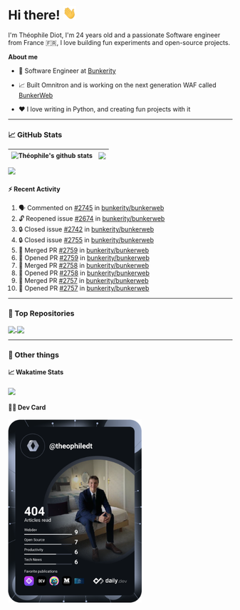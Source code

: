 # Hi there! <img src="./wave.gif" width="30px" height="30px" />

I'm Théophile Diot, I'm 24 years old and a passionate Software engineer from France 🇫🇷, I love building fun experiments and open-source projects.

**About me**

- 💼 Software Engineer at [Bunkerity](https://www.bunkerity.com/)

- 📈 Built Omnitron and is working on the next generation WAF called [BunkerWeb](https://www.bunkerweb.io)

- ❤️ I love writing in Python, and creating fun projects with it

---

### 📈 GitHub Stats

| <img align="center" src="https://github-readme-stats.vercel.app/api?username=TheophileDiot&show_icons=true&include_all_commits=true&theme=algolia&hide_border=true&rank_icon=github" alt="Théophile's github stats" /> | <img align="center" src="https://github-readme-stats.vercel.app/api/top-langs/?username=TheophileDiot&layout=compact&theme=algolia&hide_border=true" /> |
| ---------------------------------------------------------------------------------------------------------------------------------------------------------------------------------------------------------------------- | ------------------------------------------------------------------------------------------------------------------------------------------------------- |

![](https://github-readme-activity-graph.vercel.app/graph?username=TheophileDiot&theme=tokyo-night)

#### :zap: Recent Activity

<!--START_SECTION:activity-->
1. 🗣 Commented on [#2745](https://github.com/bunkerity/bunkerweb/issues/2745#issuecomment-3372342109) in [bunkerity/bunkerweb](https://github.com/bunkerity/bunkerweb)
2. 🔓 Reopened issue [#2674](https://github.com/bunkerity/bunkerweb/issues/2674) in [bunkerity/bunkerweb](https://github.com/bunkerity/bunkerweb)
3. 🔒 Closed issue [#2742](https://github.com/bunkerity/bunkerweb/issues/2742) in [bunkerity/bunkerweb](https://github.com/bunkerity/bunkerweb)
4. 🔒 Closed issue [#2755](https://github.com/bunkerity/bunkerweb/issues/2755) in [bunkerity/bunkerweb](https://github.com/bunkerity/bunkerweb)
5. 🎉 Merged PR [#2759](https://github.com/bunkerity/bunkerweb/pull/2759) in [bunkerity/bunkerweb](https://github.com/bunkerity/bunkerweb)
6. 💪 Opened PR [#2759](https://github.com/bunkerity/bunkerweb/pull/2759) in [bunkerity/bunkerweb](https://github.com/bunkerity/bunkerweb)
7. 🎉 Merged PR [#2758](https://github.com/bunkerity/bunkerweb/pull/2758) in [bunkerity/bunkerweb](https://github.com/bunkerity/bunkerweb)
8. 💪 Opened PR [#2758](https://github.com/bunkerity/bunkerweb/pull/2758) in [bunkerity/bunkerweb](https://github.com/bunkerity/bunkerweb)
9. 🎉 Merged PR [#2757](https://github.com/bunkerity/bunkerweb/pull/2757) in [bunkerity/bunkerweb](https://github.com/bunkerity/bunkerweb)
10. 💪 Opened PR [#2757](https://github.com/bunkerity/bunkerweb/pull/2757) in [bunkerity/bunkerweb](https://github.com/bunkerity/bunkerweb)
<!--END_SECTION:activity-->

---

### 🔧 Top Repositories

<a href="https://github.com/bunkerity/bunkerweb">
  <img align="center" src="https://github-readme-stats.vercel.app/api/pin/?username=Bunkerity&repo=bunkerweb&theme=algolia" />
</a>
<a href="https://github.com/TheophileDiot/Omnitron">
  <img align="center" src="https://github-readme-stats.vercel.app/api/pin/?username=TheophileDiot&repo=Omnitron&theme=algolia" />
</a>

---

### 🎉 Other things

#### 📈 Wakatime Stats

<a href="https://wakatime.com/@theophile_bunkerity">
  <img align="center" src="https://github-readme-stats.vercel.app/api/wakatime?username=3aa5ce41-c253-43d9-8441-a721e446a45f&layout=compact&theme=algolia" />
</a>

#### 👨‍💻 Dev Card

<a href="https://app.daily.dev/TheophileDt">
  <img src="./devcard.svg" width="300" alt="Théophile Diot's Dev Card"/>
</a>
